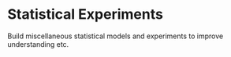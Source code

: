 # Statistical Experiments

Build miscellaneous statistical models and experiments to improve understanding etc.

